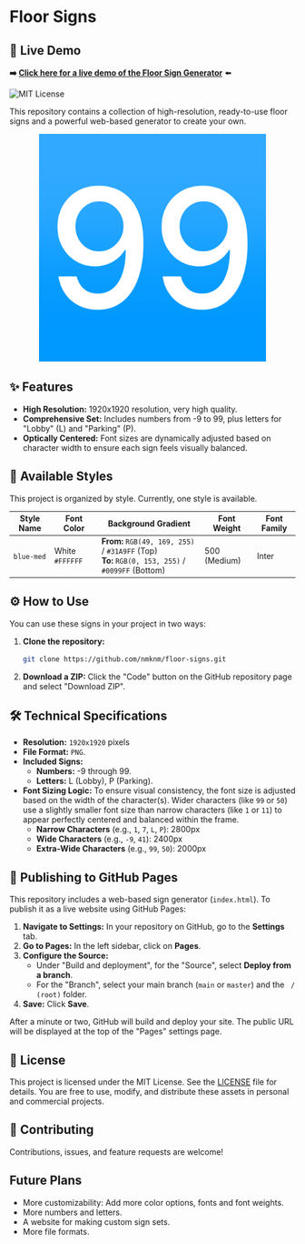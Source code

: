 # Floor Signs

## 🚀 Live Demo

**➡️ [Click here for a live demo of the Floor Sign Generator](https://your-github-username.github.io/floor-signs/)** ⬅️

![MIT License](https://img.shields.io/badge/License-MIT-blue.svg)

This repository contains a collection of high-resolution, ready-to-use floor signs and a powerful web-based generator to create your own.

 <p align="center"><img src="blue-med/99.png" width="400"></p>

## ✨ Features

*   **High Resolution:** 1920x1920 resolution, very high quality.
*   **Comprehensive Set:** Includes numbers from -9 to 99, plus letters for "Lobby" (L) and "Parking" (P).
*   **Optically Centered:** Font sizes are dynamically adjusted based on character width to ensure each sign feels visually balanced.

## 🎨 Available Styles

This project is organized by style. Currently, one style is available.

| Style Name          | Font Color      | Background Gradient                                                                                             | Font Weight | Font Family |
| ------------------- | --------------- | --------------------------------------------------------------------------------------------------------------- | ----------- | ----------- |
| `blue-med` | White `#FFFFFF` | **From:** `RGB(49, 169, 255)` / `#31A9FF` (Top)<br/>**To:** `RGB(0, 153, 255)` / `#0099FF` (Bottom)                                                        | 500 (Medium)| Inter |

## ⚙️ How to Use

You can use these signs in your project in two ways:

1.  **Clone the repository:**
    ```bash
    git clone https://github.com/nmknm/floor-signs.git
    ```

2.  **Download a ZIP:**
    Click the "Code" button on the GitHub repository page and select "Download ZIP".

## 🛠️ Technical Specifications

*   **Resolution:** `1920x1920` pixels
*   **File Format:** `PNG`.
*   **Included Signs:**
    *   **Numbers:** -9 through 99.
    *   **Letters:** L (Lobby), P (Parking).
*   **Font Sizing Logic:**
    To ensure visual consistency, the font size is adjusted based on the width of the character(s). Wider characters (like `99` or `50`) use a slightly smaller font size than narrow characters (like `1` or `11`) to appear perfectly centered and balanced within the frame.
    *   **Narrow Characters** (e.g., `1`, `7`, `L`, `P`): 2800px
    *   **Wide Characters** (e.g., `-9`, `41`): 2400px
    *   **Extra-Wide Characters** (e.g., `99`, `50`): 2000px

## 🚀 Publishing to GitHub Pages

This repository includes a web-based sign generator (`index.html`). To publish it as a live website using GitHub Pages:

1.  **Navigate to Settings:** In your repository on GitHub, go to the **Settings** tab.
2.  **Go to Pages:** In the left sidebar, click on **Pages**.
3.  **Configure the Source:**
    *   Under "Build and deployment", for the "Source", select **Deploy from a branch**.
    *   For the "Branch", select your main branch (`main` or `master`) and the ` / (root)` folder.
4.  **Save:** Click **Save**.

After a minute or two, GitHub will build and deploy your site. The public URL will be displayed at the top of the "Pages" settings page.

## 📄 License

This project is licensed under the MIT License. See the [LICENSE](LICENSE) file for details. You are free to use, modify, and distribute these assets in personal and commercial projects.

## 🤝 Contributing

Contributions, issues, and feature requests are welcome!

## Future Plans

* More customizability: Add more color options, fonts and font weights.
* More numbers and letters.
* A website for making custom sign sets.
* More file formats.
